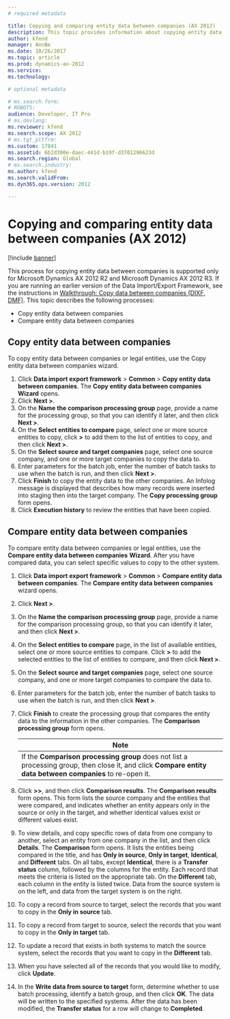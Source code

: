 ```yaml
---
# required metadata

title: Copying and comparing entity data between companies (AX 2012)
description: This topic provides information about copying entity data between companies in Microsoft Dynamics AX 2012 R2 and Microsoft Dynamics AX 2012 R3.
author: kfend
manager: AnnBe
ms.date: 10/26/2017
ms.topic: article
ms.prod: dynamics-ax-2012 
ms.service:
ms.technology:

# optional metadata

# ms.search.form: 
# ROBOTS: 
audience: Developer, IT Pro
# ms.devlang: 
ms.reviewer: kfend
ms.search.scope: AX 2012
# ms.tgt_pltfrm: 
ms.custom: 17841
ms.assetid: 6b2d300e-daec-441d-b19f-d3701296623d
ms.search.region: Global
# ms.search.industry: 
ms.author: kfend
ms.search.validFrom: 
ms.dyn365.ops.version: 2012

---
```


# Copying and comparing entity data between companies (AX 2012)

[!include [banner](../../includes/banner.md)]

This process for copying entity data between companies is supported only for Microsoft Dynamics AX 2012 R2 and Microsoft Dynamics AX 2012 R3. If you are running an earlier version of the Data Import/Export Framework, see the instructions in [Walkthrough: Copy data between companies (DIXF, DMF)](copy-data-between-companies-dixf.md). This topic describes the following processes:

-   Copy entity data between companies
-   Compare entity data between companies

## Copy entity data between companies
To copy entity data between companies or legal entities, use the Copy entity data between companies wizard.

1.  Click **Data import export framework** &gt; **Common** &gt; **Copy entity data between companies**. The **Copy entity data between companies** **Wizard** opens.
2.  Click **Next &gt;**.
3.  On the **Name the comparison processing group** page, provide a name for the processing group, so that you can identify it later, and then click **Next &gt;**.
4.  On the **Select entities to compare** page, select one or more source entities to copy, click **&gt;** to add them to the list of entities to copy, and then click **Next &gt;**.
5.  On the **Select source and target companies** page, select one source company, and one or more target companies to copy the data to.
6.  Enter parameters for the batch job, enter the number of batch tasks to use when the batch is run, and then click **Next &gt;**.
7.  Click **Finish** to copy the entity data to the other companies. An Infolog message is displayed that describes how many records were inserted into staging then into the target company. The **Copy processing group** form opens.
8.  Click **Execution history** to review the entities that have been copied.

## Compare entity data between companies
To compare entity data between companies or legal entities, use the **Compare entity data between companies** **Wizard**. After you have compared data, you can select specific values to copy to the other system.

1.  Click **Data import export framework** &gt; **Common** &gt; **Compare entity data between companies**. The **Compare entity data between companies** wizard opens.
2.  Click **Next &gt;**.
3.  On the **Name the comparison processing group** page, provide a name for the comparison processing group, so that you can identify it later, and then click **Next &gt;**.
4.  On the **Select entities to compare** page, in the list of available entities, select one or more source entities to compare. Click **&gt;** to add the selected entities to the list of entities to compare, and then click **Next &gt;**.
5.  On the **Select source and target companies** page, select one source company, and one or more target companies to compare the data to.
6.  Enter parameters for the batch job, enter the number of batch tasks to use when the batch is run, and then click **Next &gt;**.
7.  Click **Finish** to create the processing group that compares the entity data to the information in the other companies. The **Comparison processing group** form opens.

    | **Note**                                                                                                                                                   |
    |------------------------------------------------------------------------------------------------------------------------------------------------------------|
    | If the **Comparison processing group** does not list a processing group, then close it, and click **Compare entity data between companies** to re-open it. |

8.  Click **&gt;&gt;**, and then click **Comparison results**. The **Comparison results** form opens. This form lists the source company and the entities that were compared, and indicates whether an entity appears only in the source or only in the target, and whether identical values exist or different values exist.
9.  To view details, and copy specific rows of data from one company to another, select an entity from one company in the list, and then click **Details**. The **Comparison** form opens. It lists the entities being compared in the title, and has **Only in source**, **Only in target**, **Identical**, and **Different** tabs. On all tabs, except **Identical**, there is a **Transfer status** column, followed by the columns for the entity. Each record that meets the criteria is listed on the appropriate tab. On the **Different** tab, each column in the entity is listed twice. Data from the source system is on the left, and data from the target system is on the right.
10. To copy a record from source to target, select the records that you want to copy in the **Only in source** tab.
11. To copy a record from target to source, select the records that you want to copy in the **Only in target** tab.
12. To update a record that exists in both systems to match the source system, select the records that you want to copy in the **Different** tab.
13. When you have selected all of the records that you would like to modify, click **Update**.
14. In the **Write data from source to target** form, determine whether to use batch processing, identify a batch group, and then click **OK**. The data will be written to the specified systems. After the data has been modified, the **Transfer status** for a row will change to **Completed**.




